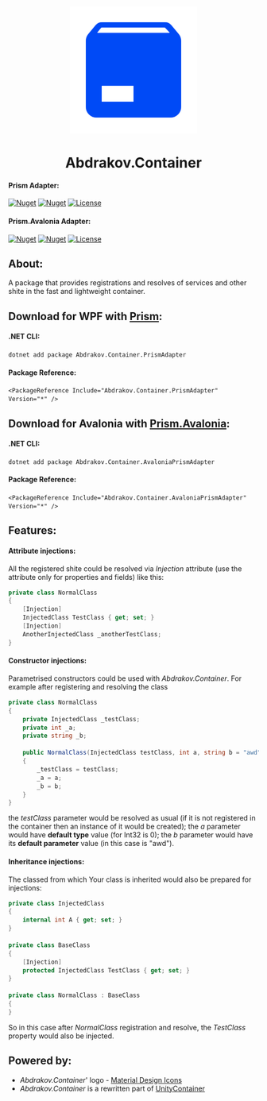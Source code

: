 <p align="center">
  <a>
    <img src="https://github.com/CADindustries/container/blob/main/logos/package-custom.png" alt="Abdrakov.Solutions logo" width="256" height="256">
  </a>
</p>
<h1 align="center">Abdrakov.Container</h1>  

#### Prism Adapter:
[![Nuget](https://img.shields.io/nuget/v/Abdrakov.Container.PrismAdapter.svg)](http://nuget.org/packages/Abdrakov.Container.PrismAdapter)
[![Nuget](https://img.shields.io/nuget/dt/Abdrakov.Container.PrismAdapter.svg)](http://nuget.org/packages/Abdrakov.Container.PrismAdapter)
[![License](https://img.shields.io/badge/license-MIT-blue.svg)](https://github.com/CrackAndDie/Abdrakov.Container/blob/main/LICENSE)

#### Prism.Avalonia Adapter:
[![Nuget](https://img.shields.io/nuget/v/Abdrakov.Container.AvaloniaPrismAdapter.svg)](http://nuget.org/packages/Abdrakov.Container.AvaloniaPrismAdapter)
[![Nuget](https://img.shields.io/nuget/dt/Abdrakov.Container.AvaloniaPrismAdapter.svg)](http://nuget.org/packages/Abdrakov.Container.AvaloniaPrismAdapter)
[![License](https://img.shields.io/badge/license-MIT-blue.svg)](https://github.com/CrackAndDie/Abdrakov.Container/blob/main/LICENSE)

<h2>About:</h2>  

A package that provides registrations and resolves of services and other shite in the fast and lightweight container.

## Download for WPF with [Prism](https://github.com/PrismLibrary/Prism):  

<h4>.NET CLI:</h4>  

```dotnet add package Abdrakov.Container.PrismAdapter```

<h4>Package Reference:</h4>  

```<PackageReference Include="Abdrakov.Container.PrismAdapter" Version="*" />```   

## Download for Avalonia with [Prism.Avalonia](https://github.com/AvaloniaCommunity/Prism.Avalonia):   

<h4>.NET CLI:</h4>  

```dotnet add package Abdrakov.Container.AvaloniaPrismAdapter```

<h4>Package Reference:</h4>  

```<PackageReference Include="Abdrakov.Container.AvaloniaPrismAdapter" Version="*" />```   

<h2>Features:</h2>  

<h4>Attribute injections:</h4>  

All the registered shite could be resolved via *Injection* attribute (use the attribute only for properties and fields) like this:
```c#
private class NormalClass
{
    [Injection]
    InjectedClass TestClass { get; set; }
    [Injection]
    AnotherInjectedClass _anotherTestClass;
}
```

<h4>Constructor injections:</h4>  

Parametrised constructors could be used with *Abdrakov.Container*. For example after registering and resolving the class  
```c#
private class NormalClass
{
    private InjectedClass _testClass;
    private int _a;
    private string _b;

    public NormalClass(InjectedClass testClass, int a, string b = "awd")
    {
        _testClass = testClass;
        _a = a;
        _b = b;
    }
}
```
the *testClass* parameter would be resolved as usual (if it is not registered in the container then an instance of it would be created); the *a* parameter would have **default type** value (for Int32 is 0); the *b* parameter would have its **default parameter** value (in this case is "awd").  

<h4>Inheritance injections:</h4>  

The classed from which Your class is inherited would also be prepared for injections:  
```c#
private class InjectedClass
{
    internal int A { get; set; }
}

private class BaseClass
{
    [Injection]
    protected InjectedClass TestClass { get; set; }
}

private class NormalClass : BaseClass
{
}
```
So in this case after *NormalClass* registration and resolve, the *TestClass* property would also be injected.

<h2>Powered by:</h2>  

- *Abdrakov.Container*' logo - [Material Design Icons](https://materialdesignicons.com/)
- *Abdrakov.Container* is a rewritten part of [UnityContainer](https://github.com/unitycontainer/container)
